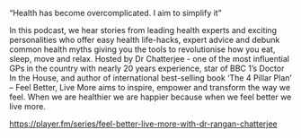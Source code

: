 “Health has become overcomplicated. I aim to simplify it”

In this podcast, we hear stories from leading health experts and exciting personalities who offer easy health life-hacks, expert advice and debunk common health myths giving you the tools to revolutionise how you eat, sleep, move and relax. Hosted by Dr Chatterjee - one of the most influential GPs in the country with nearly 20 years experience, star of BBC 1’s Doctor In the House, and author of international best-selling book ‘The 4 Pillar Plan’ – Feel Better, Live More aims to inspire, empower and transform the way we feel. When we are healthier we are happier because when we feel better we live more.

https://player.fm/series/feel-better-live-more-with-dr-rangan-chatterjee
